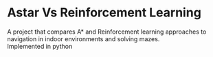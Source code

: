 <h1> Astar Vs Reinforcement Learning </h1>

<p>
A project that compares A* and Reinforcement learning approaches to navigation in indoor environments and solving mazes. </br> 
Implemented in python
</p>
